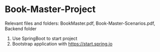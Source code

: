 # Book-Master-Project
Relevant files and folders: BookMaster.pdf, Book-Master-Scenarios.pdf, Backend folder


1. Use SpringBoot to start project
2. Bootstrap application with https://start.spring.io 
